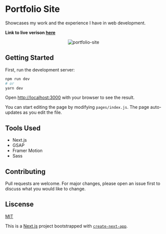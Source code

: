 # Portfolio Site
Showcases my work and the experience I have in web development. 

**Link to live verison [here](https://agrattan.com/)**

<p align="center">
<img src="https://user-images.githubusercontent.com/51346343/110669494-6129ad00-819a-11eb-97e9-c58892fa4f4d.png" alt="portfolio-site">
</p>

## Getting Started

First, run the development server:

```bash
npm run dev
# or
yarn dev
```

Open [http://localhost:3000](http://localhost:3000) with your browser to see the result.

You can start editing the page by modifying `pages/index.js`. The page auto-updates as you edit the file.

## Tools Used
- Next.js
- GSAP
- Framer Motion
- Sass

## Contributing
Pull requests are welcome. For major changes, please open an issue first to discuss what you would like to change.

## Liscense
[MIT](https://opensource.org/licenses/MIT)

This is a [Next.js](https://nextjs.org/) project bootstrapped with [`create-next-app`](https://github.com/vercel/next.js/tree/canary/packages/create-next-app).

